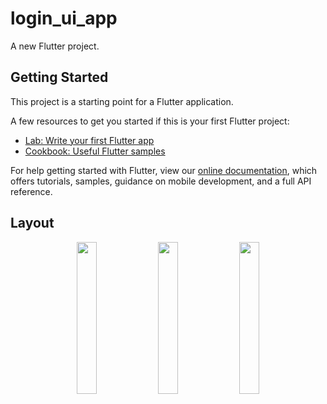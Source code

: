# login_ui_app

A new Flutter project.

## Getting Started

This project is a starting point for a Flutter application.

A few resources to get you started if this is your first Flutter project:

- [Lab: Write your first Flutter app](https://flutter.dev/docs/get-started/codelab)
- [Cookbook: Useful Flutter samples](https://flutter.dev/docs/cookbook)

For help getting started with Flutter, view our
[online documentation](https://flutter.dev/docs), which offers tutorials,
samples, guidance on mobile development, and a full API reference.

## Layout
<p align="center">
  <img width="25%" height="25%" src="https://user-images.githubusercontent.com/69976122/140481787-5de0386d-3f66-4f80-8f2d-569b56a9ba5e.jpg">
  <img width="25%" height="25%" src="https://user-images.githubusercontent.com/69976122/140481774-77db2295-3200-44ba-8fbb-9e375feb01e9.jpg">
  <img width="25%" height="25%" src="https://user-images.githubusercontent.com/69976122/140481782-bcadec7b-29bb-449e-9320-0f9963db7d2c.jpg">
</p>
     

